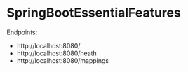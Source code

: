 # SpringBootEssentialFeatures
Endpoints:
- http://localhost:8080/
- http://localhost:8080/heath
- http://localhost:8080/mappings